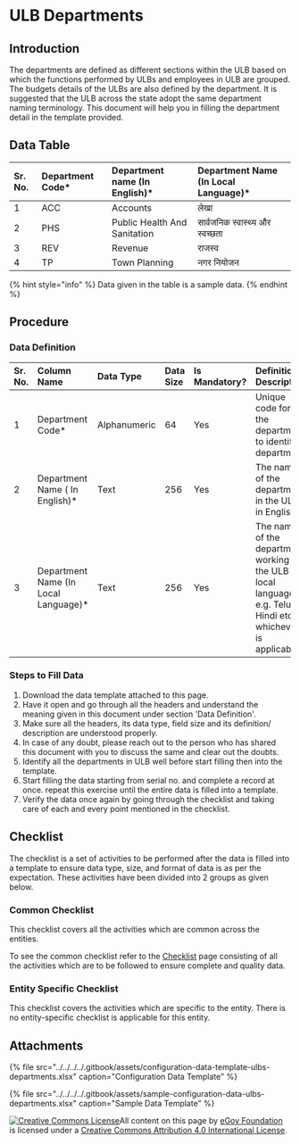 # ULB Departments

## Introduction

The departments are defined as different sections within the ULB based on which the functions performed by ULBs and employees in ULB are grouped. The budgets details of the ULBs are also defined by the department. It is suggested that the ULB across the state adopt the same department naming terminology. This document will help you in filling the department detail in the template provided.

## Data Table

| Sr. No. | Department Code\* | Department name \(In English\)\* | Department Name \(In Local Language\)\* |
| :--- | :--- | :--- | :--- |
| 1 | ACC | Accounts | लेखा |
| 2 | PHS | Public Health And Sanitation | सार्वजनिक स्वास्थ्य और स्वच्छता |
| 3 | REV | Revenue | राजस्व |
| 4 | TP | Town Planning | नगर नियोजन |

{% hint style="info" %}
Data given in the table is a sample data.
{% endhint %}

## Procedure

### Data Definition

| Sr. No. | Column Name | Data Type | Data Size | Is Mandatory? | Definition/ Description |
| :--- | :--- | :--- | :--- | :--- | :--- |
| 1 | Department Code\* | Alphanumeric | 64 | Yes | Unique code for the department to identify a department |
| 2 | Department Name \( In English\)\* | Text | 256 | Yes | The name of the department in the ULB in English |
| 3 | Department Name \(In Local Language\)\* | Text | 256 | Yes | The name of the department working in the ULB in local language e.g. Telugu, Hindi etc. whichever is applicable |

### Steps to Fill Data

1. Download the data template attached to this page.
2. Have it open and go through all the headers and understand the meaning given in this document under section 'Data Definition'.
3. Make sure all the headers, its data type, field size and its definition/ description are understood properly.
4. In case of any doubt, please reach out to the person who has shared this document with you to discuss the same and clear out the doubts.
5. Identify all the departments in ULB well before start filling then into the template.
6. Start filling the data starting from serial no. and complete a record at once. repeat this exercise until the entire data is filled into a template.
7. Verify the data once again by going through the checklist and taking care of each and every point mentioned in the checklist.

## Checklist

The checklist is a set of activities to be performed after the data is filled into a template to ensure data type, size, and format of data is as per the expectation. These activities have been divided into 2 groups as given below.

### Common Checklist

This checklist covers all the activities which are common across the entities.

To see the common checklist refer to the [Checklist](../../module-setup/common-config/checklist.md) page consisting of all the activities which are to be followed to ensure complete and quality data.

### Entity Specific Checklist

This checklist covers the activities which are specific to the entity. There is no entity-specific checklist is applicable for this entity.

## Attachments

{% file src="../../../../.gitbook/assets/configuration-data-template-ulbs-departments.xlsx" caption="Configuration Data Template" %}

{% file src="../../../../.gitbook/assets/sample-configuration-data-ulbs-departments.xlsx" caption="Sample Data Template" %}

[![Creative Commons License](https://i.creativecommons.org/l/by/4.0/80x15.png)​](http://creativecommons.org/licenses/by/4.0/)All content on this page by [eGov Foundation](https://egov.org.in/) is licensed under a [Creative Commons Attribution 4.0 International License](http://creativecommons.org/licenses/by/4.0/).

